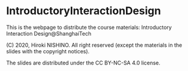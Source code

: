 # IntroductoryInteractionDesign
This is the webpage to distribute the course materials: Introductory Interaction Design@ShanghaiTech 

(C) 2020, Hiroki NISHINO. All right reserved
(except the materials in the slides with the copyright notices).

The slides are distributed under the CC BY-NC-SA 4.0 license. 
